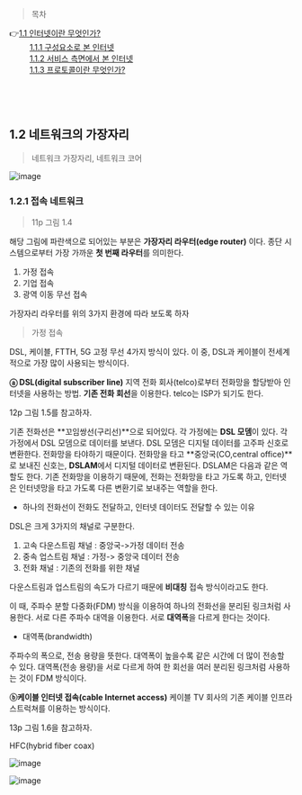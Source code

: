 > 목차

👉[1.1 인터넷이란 무엇인가?](#11-인터넷이란-무엇인가)　   
　   　   [1.1.1 구성요소로 본 인터넷](#111-구성요소로-본-인터넷)　   　   
　   　   [1.1.2 서비스 측면에서 본 인터넷](#112-서비스-측면에서-본-인터넷)　   
　   　   [1.1.3 프로토콜이란 무엇인가?](#113-프로토콜이란-무엇인가)    
　   
　   
　    
## 1.2 네트워크의 가장자리　   

> 네트워크 가장자리, 네트워크 코어

![image](https://github.com/inpink/CS_Networking_Study/assets/108166692/f69db6b0-15b3-4c6a-b6a0-6ded483b274b)



### 1.2.1 접속 네트워크

> 11p 그림 1.4 

해당 그림에 파란색으로 되어있는 부분은 **가장자리 라우터(edge router)** 이다. 
종단 시스템으로부터 가장 가까운 **첫 번째 라우터**를 의미한다.

1. 가정 접속
2. 기업 접속
3. 광역 이동 무선 접속

가장자리 라우터를 위의 3가지 환경에 따라 보도록 하자


> 가정 접속

DSL, 케이블, FTTH, 5G 고정 무선 4가지 방식이 있다. 
이 중, DSL과 케이블이 전세계적으로 가장 많이 사용되는 방식이다.

**ⓐ DSL(digital subscriber line)**
지역 전화 회사(telco)로부터 전화망을 할당받아 인터넷을 사용하는 방법. 
**기존 전화 회선**을 이용한다. telco는 ISP가 되기도 한다.

12p 그림 1.5를 참고하자.

기존 전화선은 **꼬임쌍선(구리선)**으로 되어있다. 
각 가정에는 **DSL 모뎀**이 있다. 
각 가정에서 DSL 모뎀으로 데이터를 보낸다.
DSL 모뎀은 디지털 데이터를 고주파 신호로 변환한다. 전화망을 타야하기 때문이다.
전화망을 타고 **중앙국(CO,central office)**로 보내진 신호는, **DSLAM**에서 디지털 데이터로 변환된다. 
DSLAM은 다음과 같은 역할도 한다. 기존 전화망을 이용하기 때문에, 전화는 전화망을 타고 가도록 하고, 인터넷은 인터넷망을 타고 가도록 다른 변환기로 보내주는 역할을 한다. 

- 하나의 전화선이 전화도 전달하고, 인터넷 데이터도 전달할 수 있는 이유

DSL은 크게 3가지의 채널로 구분한다.
1) 고속 다운스트림 채널 : 중앙국->가정 데이터 전송
2) 중속 업스트림 채널 : 가정-> 중앙국 데이터 전송
3) 전화 채널 : 기존의 전화를 위한 채널

다운스트림과 업스트림의 속도가 다르기 때문에 **비대칭** 접속 방식이라고도 한다.

이 때, 주파수 분할 다중화(FDM) 방식을 이용하여 하나의 전화선을 분리된 링크처럼 사용한다.
서로 다른 주파수 대역을 이용한다. 서로 **대역폭**을 다르게 한다는 것이다.


- 대역폭(brandwidth)

주파수의 폭으로, 전송 용량을 뜻한다. 
대역폭이 높을수록 같은 시간에 더 많이 전송할 수 있다.
대역폭(전송 용량)을 서로 다르게 하여 한 회선을 여러 분리된 링크처럼 사용하는 것이 FDM 방식이다.


**ⓑ케이블 인터넷 접속(cable Internet access)**
케이블 TV 회사의 기존 케이블 인프라스트럭쳐를 이용하는 방식이다.

13p 그림 1.6을 참고하자.

HFC(hybrid fiber coax)


![image](https://github.com/inpink/CS_Networking_Study/assets/108166692/28f59c4a-674a-4a47-a4e0-2fc53b75a394)


![image](https://github.com/inpink/CS_Networking_Study/assets/108166692/f2d2f88c-1d72-4dca-b81c-16fe22138b8d)
